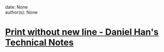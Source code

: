 
date: None  
author(s): None  

# [Print without new line - Daniel Han's Technical Notes](https://sites.google.com/site/xiangyangsite/home/technical-tips/linux-unix/shell-programming/print-without-new-line)



